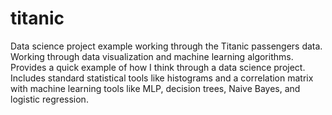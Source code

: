 # titanic
Data science project example working through the Titanic passengers data. Working through data visualization and machine learning algorithms.
Provides a quick example of how I think through a data science project. Includes standard statistical tools like histograms and a correlation matrix with machine learning tools like MLP, decision trees, Naive Bayes, and logistic regression.

